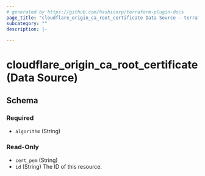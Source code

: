 ```yaml
---
# generated by https://github.com/hashicorp/terraform-plugin-docs
page_title: "cloudflare_origin_ca_root_certificate Data Source - terraform-provider-cloudflare"
subcategory: ""
description: |-
  
---
```


# cloudflare_origin_ca_root_certificate (Data Source)





<!-- schema generated by tfplugindocs -->
## Schema

### Required

- `algorithm` (String)

### Read-Only

- `cert_pem` (String)
- `id` (String) The ID of this resource.



